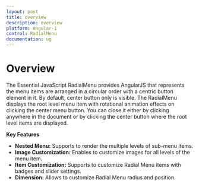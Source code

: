 ```yaml
---
layout: post
title: overview
description: overview
platform: Angular-1
control: RadialMenu
documentation: ug
---
```


# Overview

  The Essential JavaScript RadialMenu provides AngularJS that represents the menu items are arranged in a circular order with a centric button element in it. By default, center button only is visible. The RadialMenu displays the root level menu item with rotational animation effects on clicking the center menu button. You can close it either by clicking anywhere in the document or by clicking the center button where the root level items are displayed.

**Key Features**

* **Nested Menu:** Supports to render the multiple levels of sub-menu items.
* **Image Customization:**  Enables to customize images for all levels of the menu item.
* **Item Customization:** Supports to customize Radial Menu items with badges and slider settings.
* **Dimension:** Allows to customize Radial Menu radius and position.               

